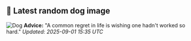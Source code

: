 ## 🐶 Latest random dog image
![Dog](https://images.dog.ceo/breeds/otterhound/n02091635_4175.jpg)
**Advice:** "A common regret in life is wishing one hadn't worked so hard."
*Updated: 2025-09-01 15:35 UTC*
